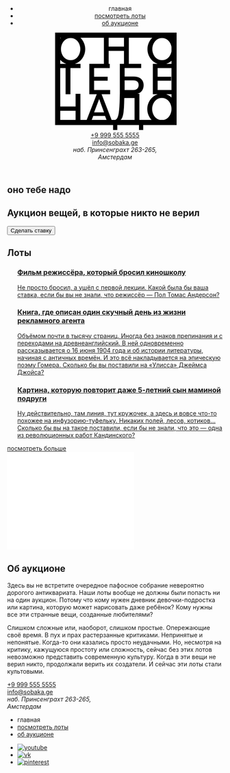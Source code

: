 <!DOCTYPE html>
<html lang="ru">
  <head>
    <meta charset="UTF-8" />
    <meta http-equiv="X-UA-Compatible" content="IE=edge" />
    <meta name="viewport" content="width=device-width, initial-scale=1.0" />
    <title>Оно тебе надо — аукцион вещей, в которые никто не верил</title>
    <link rel="stylesheet" href="./styles/global.css"> 
    <link rel="stylesheet" href="./fonts/fonts.css">
    <link rel="stylesheet" href="./styles/style.css"> 
  </head>
  <body>
    <header class="header container">
      <nav class="header__menu">
        <ul class="header__links-list">
            <li class="header__links-list-item_no-bullit">
              <a class="header__link">главная</a>
            </li>
            <li class="header__links-list-item">
              <a class="header__link_active" href="#">посмотреть лоты</a>
            </li>
            <li class="header__links-list-item">
              <a  class="header__link_active" href="#">об аукционе</a>
            </li>
        </ul>
      </nav>
    <a class="header__logo">
      <img class="header__logo-image" src="./images/logo-black.svg" alt="Логотип">
  </a>
  <div class="header__address">
    <a href="tel:+9 999 555 5555">+9 999 555 5555 <br></a>
    <a href="mailto:info@sobaka.ge">info@sobaka.ge</a>
    <address>наб. Принсенграхт 263-265, <br>Амстердам</address>
  </div>
  </header>
  <main>
    <section class="cover">
      <div class="overlay"></div>
      <h1 class="cover__title container">
        <span class="aligned-text">
          <span>о<span class="letter-spacing-extended">но</span></span>
        </span>
        <span class="aligned-text aligned-text_center">
          <span>те</span><span class="letter-spacing-extended">бе</span>
        </span>
        <span class="aligned-text aligned-text_right">
          <span class="letter-spacing-extended">н</span><span>ад</span><span class="no-letter-spacing">о</span>
        </span>
      </h1>
      <div class="cover__description">
        <h2 class="cover__description-text">Аукцион вещей, в которые никто не верил</h2>
          <button class="bet-button">Сделать ставку</button>
      </div>
    </section>
    <section class="lots section_container">
      <h2 class="lots__heading">Лоты</h2>
      <ul class="lots__card-list">
          <article class="card card_type_film">   
          <a class="card-link" href="#">
            <div class="overlay"></div> 
          <div class="card__body">
            <h3 class="h3 card__title">
              Фильм режиссёра, который  бросил киношколу
            </h3>
            <p class="card__text">
              Не просто бросил, а ушёл с первой лекции. Какой была бы ваша 
              ставка, если бы вы не знали, что режиссёр — Пол Томас Андерсон?
            </p>
            </div>
          </div>
        </a>
        </article>
          <article class="card card_type_book">
            <a class="card-link" href="#">
            <div class="overlay"></div>
            <div class="card__body">
            <h3 class="h3 card__title">
              Книга, где описан один скучный день из жизни рекламного агента
            </h3>
          <p class="card__text">
            Объёмом почти в тысячу страниц. Иногда без знаков препинания 
            и с переходами на древнеанглийский. В ней одновременно рассказывается
            о 16 июня 1904 года и об истории литературы, начиная с античных времён. 
            И это всё накладывается на эпическую поэму Гомера. Сколько бы вы поставили 
            на «Улисса» Джеймса Джойса?
          </p>
        </div>
        </a>
        </article>
          <article class="card card_type_picture">
            <a class="card-link" href="#">
            <div class="overlay"></div> 
            <div class="card__body">
            <h3 class="card__title"> 
              Картина, которую повторит даже 5-летний сын маминой подруги
            </h3>  
          <p class="card__text">
            Ну действительно, там линия, тут кружочек, а здесь и вовсе что-то похожее 
            на инфузорию-туфельку. Никаких полей, лесов, котиков… Сколько бы вы на такое 
            поставили, если бы не знали, что это — одна из революционных работ Кандинского?
          </p>
        </div>
        </a>
        </article>
      </ul>
      <a class="lots__look-more-link" href="">посмотреть больше</a>
    </section>
    <section class="about about__container">
      <div class="about__logo">
      <img src="./images/logo-white.svg" alt="Логотип" class="about__logo-image">
      </div>
       <div class="about__column">
        <h2 class="about__title">Об аукционе</h2>
          <p class="about__text">Здесь вы не встретите очередное пафосное собрание невероятно дорогого антиквариата. Наши лоты вообще не должны были попасть ни на один аукцион. Потому что кому нужен дневник девочки-подростка или картина, которую может нарисовать даже ребёнок? Кому нужны все эти странные вещи, созданные любителями?</p>
          <p class="about__text">Слишком сложные или, наоборот, слишком простые. Опережающие своё время. В пух и прах растерзанные критиками. Непринятые и непонятые. Когда-то они казались просто неудачными. Но, несмотря на критику, кажущуюся простоту или сложность, сейчас без этих лотов невозможно представить современную культуру. Когда в эти вещи не верил никто, продолжали верить их создатели. И сейчас эти лоты стали культовыми.
        </p>
      </div>
    </section>
  </main>
  <footer class="footer">
    <div class="footer__contacts">
      <a href="tel:+9 999 555 5555">+9 999 555 5555 <br></a>
      <a href="mailto:info@sobaka.ge">info@sobaka.ge</a>
      <address>наб. Принсенграхт 263-265, <br>Амстердам</address>
    </div>
      <nav class="footer__menu">
        <ul class="footer__menu-list">
          <li class="footer__menu-list-item">главная</li>
          <li class="footer__menu-list-item ">
            <a class="footer__menu-link_active" href="#">посмотреть лоты</a>
          </li>
          <li class="footer__menu-list-item">
            <a  class="footer__menu-link" href="#">об аукционе</a>
          </li>
        </ul>
      </nav>
      <div class="footer__socials">
        <ul class="footer__social-list">
          <li class="footer__social-list-item">
            <a class="social_icon" href="#">
            <img class="footer__social-icon" src="../images/yt.svg" alt="youtube"/>
            </a>
          </li>
          <li class="footer__social-list-item">
            <a class="social_icon" href="#">
            <img class="footer__social-icon" src="../images/vk.svg" alt="vk"/>
            </a>
          </li>
          <li class="footer__social-list-item">
            <a class="social_icon" href="#">
            <img class="footer__social-icon" src="../images/pinterest.svg" alt="pinterest"/>
            </a>
          </li>
        </ul>
      </div>
    </footer>
  </body>
</html>
